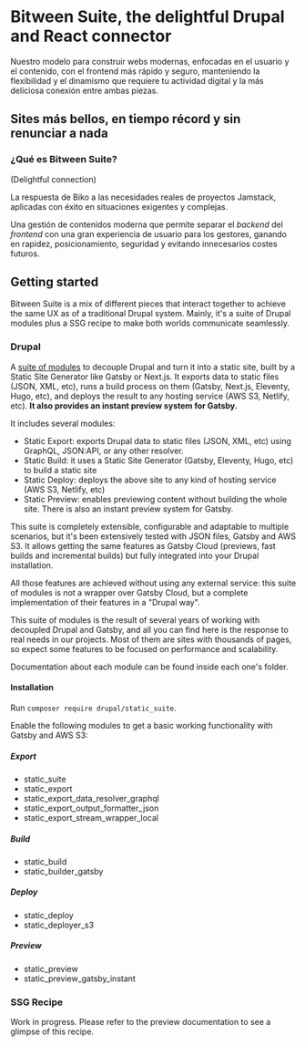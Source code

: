 # Bitween Suite, the delightful Drupal and React connector

Nuestro modelo para construir webs modernas, enfocadas en el usuario y
el contenido, con el frontend más rápido y seguro, manteniendo la
flexibilidad y el dinamismo que requiere tu actividad digital y la más
deliciosa conexión entre ambas piezas.

[](https://www.biko2.com/bitween/#sites-record)

## Sites más **bellos**, en tiempo **récord** y **sin renunciar** a nada

### ¿Qué es Bitween Suite?

(Delightful connection)

La respuesta de Biko a las necesidades reales de proyectos Jamstack,
aplicadas con éxito en situaciones exigentes y complejas.

Una gestión de contenidos moderna que permite separar el _backend_ del
_frontend_ con una gran experiencia de usuario para los gestores,
ganando en rapidez, posicionamiento, seguridad y evitando innecesarios
costes futuros.

## Getting started

Bitween Suite is a mix of different pieces that interact together to achieve
the same UX as of a traditional Drupal system. Mainly, it's a suite of Drupal
modules plus a SSG recipe to make both worlds communicate seamlessly.

### Drupal
A [suite of modules](https://www.drupal.org/project/static_suite) to decouple
Drupal and turn it into a static site, built by a Static Site Generator like
Gatsby or Next.js. It exports data to static files (JSON, XML, etc), runs a
build process on them (Gatsby, Next.js, Eleventy, Hugo, etc), and deploys the
result to any hosting service (AWS S3, Netlify, etc). **It also provides an
instant preview system for Gatsby.**

It includes several modules:

- Static Export: exports Drupal data to static files (JSON, XML, etc) using
  GraphQL, JSON:API, or any other resolver.
- Static Build: it uses a Static Site Generator (Gatsby, Eleventy, Hugo, etc)
  to build a static site
- Static Deploy: deploys the above site to any kind of hosting service (AWS
  S3, Netlify, etc)
- Static Preview: enables previewing content without building the whole site.
  There is also an instant preview system for Gatsby.

This suite is completely extensible, configurable and adaptable to multiple
scenarios, but it's been extensively tested with JSON files, Gatsby and AWS S3.
It allows getting the same features as Gatsby Cloud (previews, fast builds and
incremental builds) but fully integrated into your Drupal installation.

All those features are achieved without using any external service: this suite
of modules is not a wrapper over Gatsby Cloud, but a complete implementation
of their features in a "Drupal way".

This suite of modules is the result of several years of working with decoupled
Drupal and Gatsby, and all you can find here is the response to real needs in
our projects. Most of them are sites with thousands of pages, so expect some
features to be focused on performance and scalability.

Documentation about each module can be found inside each one's folder.

#### Installation

Run `composer require drupal/static_suite`.

Enable the following modules to get a basic working functionality with Gatsby and AWS S3:

##### Export
 - static_suite
 - static_export
 - static_export_data_resolver_graphql
 - static_export_output_formatter_json
 - static_export_stream_wrapper_local

##### Build
 - static_build
 - static_builder_gatsby

##### Deploy
 - static_deploy
 - static_deployer_s3

##### Preview
 - static_preview
 - static_preview_gatsby_instant

### SSG Recipe
Work in progress. Please refer to the preview documentation to see a glimpse of this recipe.